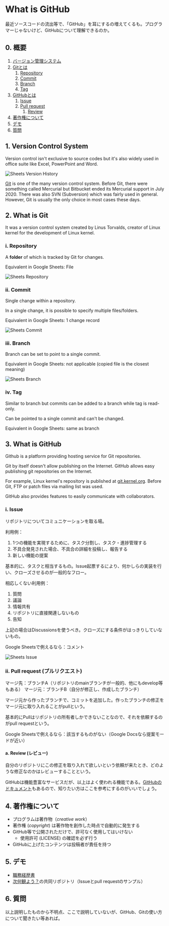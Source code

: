 # What is GitHub

最近ソースコードの流出等で、「GitHub」を耳にするの増えてくるも。プログラマーじゃないけど、GitHubについて理解できるのか。

## 0. 概要

1. [バージョン管理システム](#1-vcs-バージョン管理システム)
2. [Gitとは](#2-gitとは)
   1. [Repository](#i-repository-リポジトリ)
   2. [Commit](#ii-commit-コミット)
   3. [Branch](#iii-branch-ブランチ)
   4. [Tag](#iv-tag-タグ)
3. [GitHubとは](#3-githubとは)
   1. [Issue](#i-issue-イシュー)
   2. [Pull request](#ii-pull-request-プルリクエスト)
      1. [Review](#a-review-レビュー)
4. [著作権について](#4-著作権について)
5. [デモ](#5-デモ)
6. [質問](#6-質問)

## 1. Version Control System

Version control isn't exclusive to source codes but it's also widely used in office suite like Excel, PowerPoint and Word.

![Sheets Version History](img/sheets-version-history.png)

[Git](https://ja.wikipedia.org/wiki/Git) is one of the many version control system. Before Git, there were something called Mercurial but Bitbucket ended its Mercurial support in July 2020. There was also SVN (Subversion) which was fairly used in general. However, Git is usually the only choice in most cases these days.

## 2. What is Git

It was a version control system created by Linus Torvalds, creator of Linux kernel for the development of Linux kernel.

### i. Repository

A **folder** of which is tracked by Git for changes.

Equivalent in Google Sheets: File

![Sheets Repository](img/sheets-repository.png)

### ii. Commit

Single change within a repository.

In a single change, it is possible to specify multiple files/folders.

Equivalent in Google Sheets: 1 change record

![Sheets Commit](img/sheets-commit.png)

### iii. Branch

Branch can be set to point to a single commit.

Equivalent in Google Sheets: not applicable (copied file is the closest meaning)

![Sheets Branch](img/sheets-branch.png)

### iv. Tag

Similar to branch but commits can be added to a branch while tag is read-only.

Can be pointed to a single commit and can't be changed.

Equivalent in Google Sheets: same as branch

## 3. What is GitHub

Github is a platform providing hosting service for Git repositories.

Git by itself doesn't allow publishing on the Internet. GitHub allows easy publishing git repositories on the Internet.

For example, Linux kernel's repository is published at [git.kernel.org](https://git.kernel.org/pub/scm/linux/kernel/git/torvalds/linux.git/). Before Git, FTP or patch files via mailing list was used.

GitHub also provides features to easily communicate with collaborators.

### i. Issue

リポジトリについてコミュニケーションを取る場。

利用例：

1. 1つの機能を実現するために、タスク分割し、タスク・進捗管理する
2. 不具合発見された場合、不具合の詳細を投稿し、報告する
3. 新しい機能の提案

基本的に、タスクと相当するもの。Issue起票するにより、何かしらの実装を行い、クローズさせるのが一般的なフロー。

相応しくない利用例：

1. 質問
2. 議論
3. 情報共有
4. リポジトリに直接関連しないもの
5. 告知

上記の場合はDiscussionsを使うべき。クローズにする条件がはっきりしていないもの。

Google Sheetsで例えるなら：コメント

![Sheets Issue](img/sheets-issue.png)

### ii. Pull request (プルリクエスト)

マージ先：ブランチA（リポジトリのmainブランチが一般的、他にもdevelop等もある）
マージ元：ブランチB（自分が修正し、作成したブランチ）

マージ元から作ったブランチで、コミットを追加した。作ったブランチの修正をマージ元に取り入れることがpullという。

基本的にPullはリポジトリの所有者しかできないことなので、それを依頼するのがpull requestという。

Google Sheetsで例えるなら：該当するものがない（Google Docsなら提案モードが近い）

#### a. Review (レビュー)

自分のリポジトリにこの修正を取り入れて欲しいという依頼が来たとき、どのような修正なのかはレビューすることという。

GitHubは機能豊富なサービスだが、以上はよく使われる機能である。[GitHubのドキュメント](https://docs.github.com/ja)もあるので、知りたい方はここを参考にするのがいいでしょう。

## 4. 著作権について

- プログラムは著作物（_creative work_）
- 著作権 (_copyright_) は著作物を創作した時点で自動的に発生する
- GitHub等で公開されただけで、許可なく使用してはいけない
   - 使用許可 (LICENSE) の確認を必ず行う
- GitHubに上げたコンテンツは投稿者が責任を持つ

## 5. デモ

- [職務経歴書](https://github.com/j-ting1/resume)
- [次何観よう？](https://github.com/j-ting1/to-watch)の共同リポジトリ（Issueとpull requestのサンプル）

## 6. 質問

以上説明したものから不明点、ここで説明していないが、GitHub、Gitの使い方について聞きたい等あれば。
